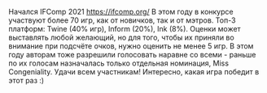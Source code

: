 Начался IFComp 2021
https://ifcomp.org/
В этом году в конкурсе участвуют более 70 игр, как от новичков, так и от мэтров. Топ-3 платформ: Twine (40% игр), Inform (20%), Ink (8%). Оценки может выставлять любой желающий, но для того, чтобы их приняли во внимание при подсчёте очков, нужно оценить не менее 5 игр. В этом году авторам тоже разрешили голосовать наравне со всеми - раньше по их голосам назначалась только отдельная номинация, Miss Congeniality.
Удачи всем участникам! Интересно, какая игра победит в этот раз :)